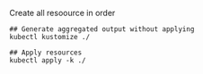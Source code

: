 Create all resoource in order

```
## Generate aggregated output without applying
kubectl kustomize ./

## Apply resources
kubectl apply -k ./
```